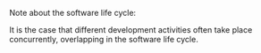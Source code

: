 Note about the software life cycle:

It is the case that different development activities often take place concurrently, overlapping in the software life cycle.
